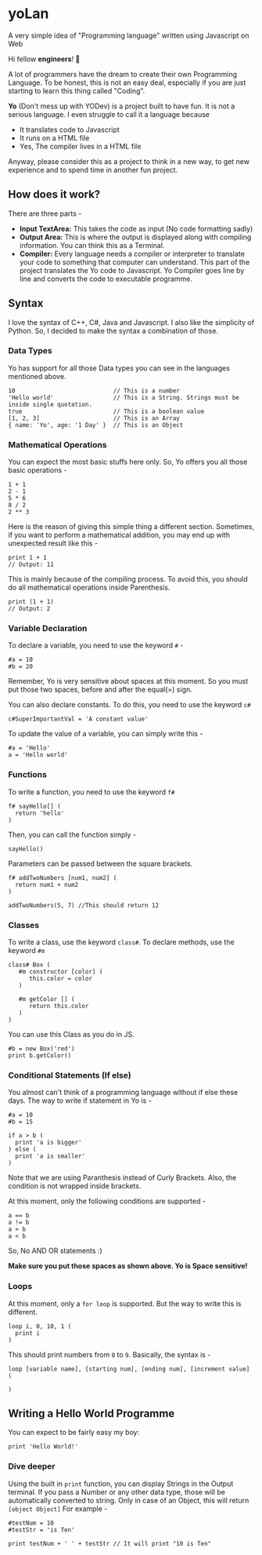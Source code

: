 # yoLan
A very simple idea of "Programming language" written using Javascript on Web

Hi fellow **engineers**! 👋

A lot of programmers have the dream to create their own Programming Language. To be honest, this is not an easy deal, especially if you are just starting to learn this thing called "Coding".

**Yo** (Don't mess up with YODev) is a project built to have fun. It is not a serious language. I even struggle to call it a language because
- It translates code to Javascript
- It runs on a HTML file
- Yes, The compiler lives in a HTML file

Anyway, please consider this as a project to think in a new way, to get new experience and to spend time in another fun project.

## How does it work?
There are three parts -

- **Input TextArea:** This takes the code as input (No code formatting sadly)
- **Output Area:** This is where the output is displayed along with compiling information. You can think this as a Terminal.
- **Compiler:** Every language needs a compiler or interpreter to translate your code to something that computer can understand. This part of the project translates the Yo code to Javascript. Yo Compiler goes line by line and converts the code to executable programme.

## Syntax
I love the syntax of C++, C#, Java and Javascript. I also like the simplicity of Python.
So, I decided to make the syntax a combination of those.

### Data Types
Yo has support for all those Data types you can see in the languages mentioned above.

```
10                            // This is a number
'Hello world'                 // This is a String. Strings must be inside single quotation. 
true                          // This is a boolean value
[1, 2, 3]                     // This is an Array
{ name: 'Yo', age: '1 Day' }  // This is an Object

```

### Mathematical Operations
You can expect the most basic stuffs here only. So, Yo offers you all those basic operations -

```
1 + 1
2 - 1
5 * 6
8 / 2
2 ** 3
```
Here is the reason of giving this simple thing a different section. Sometimes, if you want to perform a mathematical addition, you may end up with unexpected result like this - 

```
print 1 + 1 
// Output: 11
```
This is mainly because of the compiling process. To avoid this, you should do all mathematical operations inside Parenthesis. 

```
print (1 + 1) 
// Output: 2
```

### Variable Declaration
To declare a variable, you need to use the keyword `#` - 

```
#a = 10
#b = 20
```

Remember, Yo is very sensitive about spaces at this moment. So you must put those two spaces, before and after the equal(=) sign.

You can also declare constants. To do this, you need to use the keyword `c#`

```
c#SuperImportantVal = 'A constant value'
```

To update the value of a variable, you can simply write this - 

```
#a = 'Hello'
a = 'Hello world'
```

### Functions
To write a function, you need to use the keyword `f#`

```
f# sayHello[] (
  return 'hello'
)
```
Then, you can call the function simply - 
```
sayHello()
```

Parameters can be passed between the square brackets.

```
f# addTwoNumbers [num1, num2] (
  return num1 + num2
)

addTwoNumbers(5, 7) //This should return 12
```

### Classes
To write a class, use the keyword `class#`. To declare methods, use the keyword `#m`

```
class# Box (
   #m constructor [color] (
      this.color = color
   )
   
   #m getColor [] (
      return this.color
   )
)
```

You can use this Class as you do in JS.

```
#b = new Box('red')
print b.getColor()
```

### Conditional Statements (If else)
You almost can't think of a programming language without if else these days. The way to write if statement in Yo is -

```
#a = 10
#b = 15

if a > b (
  print 'a is bigger'
) else (
  print 'a is smaller'
)
```
Note that we are using Paranthesis instead of Curly Brackets. Also, the condition is not wrapped inside brackets. 

At this moment, only the following conditions are supported - 

```
a == b
a != b
a > b
a < b
```
So, No AND OR statements :)

**Make sure you put those spaces as shown above. Yo is Space sensitive!**

### Loops
At this moment, only a `for loop` is supported. But the way to write this is different. 

```
loop i, 0, 10, 1 (
  print i
)
```

This should print numbers from `0` to `9`. Basically, the syntax is - 

```
loop [variable name], [starting num], [ending num], [increment value] (

)
```

## Writing a Hello World Programme

You can expect to be fairly easy my boy:

```
print 'Hello World!'
```

### Dive deeper

Using the built in `print` function, you can display Strings in the Output terminal. If you pass a Number or any other data type, those will be automatically converted to string. Only in case of an Object, this will return `[object Object]` For example - 

```
#testNum = 10
#testStr = 'is Ten'

print testNum + ' ' + testStr // It will print "10 is Ten"
```

